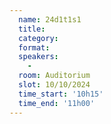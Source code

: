 ```yaml
---
  name: 24d1t1s1
  title: 
  category: 
  format: 
  speakers: 
    - 
  room: Auditorium
  slot: 10/10/2024
  time_start: '10h15'
  time_end: '11h00'
---
```

